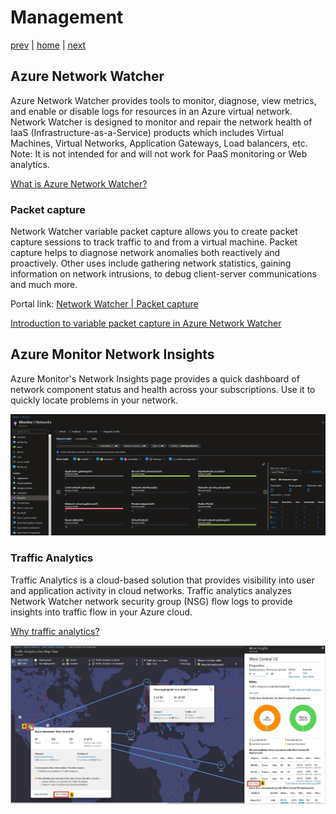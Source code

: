# Management

[prev](./security-advanced.md) | [home](./readme.md)  | [next](./faq.md)

## Azure Network Watcher

Azure Network Watcher provides tools to monitor, diagnose, view metrics, and enable or disable logs for resources in an Azure virtual network. Network Watcher is designed to monitor and repair the network health of IaaS (Infrastructure-as-a-Service) products which includes Virtual Machines, Virtual Networks, Application Gateways, Load balancers, etc. Note: It is not intended for and will not work for PaaS monitoring or Web analytics.

[What is Azure Network Watcher?](https://docs.microsoft.com/azure/network-watcher/network-watcher-monitoring-overview)

### Packet capture

Network Watcher variable packet capture allows you to create packet capture sessions to track traffic to and from a virtual machine. Packet capture helps to diagnose network anomalies both reactively and proactively. Other uses include gathering network statistics, gaining information on network intrusions, to debug client-server communications and much more.

Portal link: [Network Watcher | Packet capture](https://ms.portal.azure.com/#blade/Microsoft_Azure_Network/NetworkWatcherMenuBlade/packetCapture)

[Introduction to variable packet capture in Azure Network Watcher](https://docs.microsoft.com/azure/network-watcher/network-watcher-packet-capture-overview)


## Azure Monitor Network Insights

Azure Monitor's Network Insights page provides a quick dashboard of network component status and health across your subscriptions. Use it to quickly locate problems in your network.

![Azure Monitor Network Insights](./png/azure-monitor-network-insights.png)

### Traffic Analytics

Traffic Analytics is a cloud-based solution that provides visibility into user and application activity in cloud networks. Traffic analytics analyzes Network Watcher network security group (NSG) flow logs to provide insights into traffic flow in your Azure cloud.

[Why traffic analytics?](https://docs.microsoft.com/azure/network-watcher/traffic-analytics)

![Traffic analytics geo-map](png/traffic-analytics.png)
